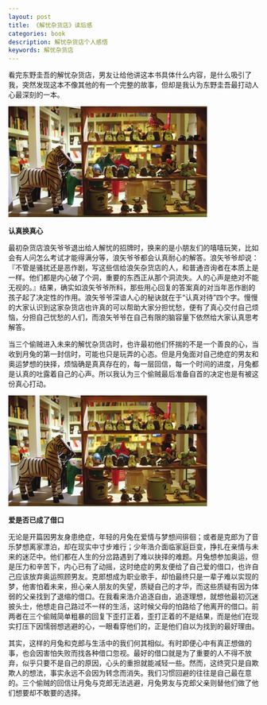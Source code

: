 ```yaml
---
layout: post
title: 《解忧杂货店》读后感
categories: book
description: 解忧杂货店个人感悟
keywords: 解忧杂货店
---
```


看完东野圭吾的解忧杂货店，男友让给他讲这本书具体什么内容，是什么吸引了我，突然发现这本不像其他的有一个完整的故事，但却是我认为东野圭吾最打动人心最深刻的一本。

![img](/images/posts/book/jieyouzahuodian1.jpg)

**认真换真心**

最初杂货店浪矢爷爷退出给人解忧的招牌时，换来的是小朋友们的嘻嘻玩笑，比如会有人问怎么考试才能得满分等，浪矢爷爷都会认真耐心的解答。浪矢爷爷却说：『不管是骚扰还是恶作剧，写这些信给浪矢杂货店的人，和普通咨询者在本质上是一样。他们都是内心破了个洞，重要的东西正从那个洞流失。人的心声是绝对不能无视的。』结果，确实如浪矢爷爷所料，那些用心回复的答案真的对当年恶作剧的孩子起了决定性的作用。浪矢爷爷深谙人心的秘诀就在于“认真对待”四个字。慢慢的大家认识到这家杂货店也许真的可以帮助大家分担忧愁，便有了真心交付自己烦恼，分担自己忧愁的人们，而浪矢爷爷在自己有限的脑容量下依然给大家认真思考解答。

当三个偷贼进入未来的解忧杂货店时，也许最初他们怀揣的不是一个善良的心，当收到月兔的第一封信时，可能也只是玩弄的心态。但是月兔面对自己绝症的男友和奥运梦想的抉择，烦恼确是真真存在的，每一层回信，每一个时间的进度，月兔都是认真的吐露着自己的心声。所以我认为三个偷贼最后准备自首的决定也是有被这份真心打动。

![img](/images/posts/book/jieyouzahuodian1.jpg)

**爱是否已成了借口**

无论是开篇因男友身患绝症，年轻的月兔在爱情与梦想间徘徊；或者是克郎为了音乐梦想离家漂泊，却在现实中寸步难行；少年浩介面临家庭巨变，挣扎在亲情与未来的迷茫中。他们都在人生的分岔路遇到了难以抉择的难题。月兔想参加奥运，但是压力和辛苦下，内心已有了动摇，这时绝症的男友便给了自己爱的借口，也许自己应该放弃奥运照顾男友。克郎想成为职业歌手，却怕最终只是一辈子难以实现的梦，他害怕着未来，担心亲人朋友的失望，质疑自己的才华，而这些质疑有因为体弱的父亲找到了退缩的借口。在我看来浩介追逐自由，追逐理想，就想他最初沉迷披头士，他想走自己路过不一样的生活，这时候父母的怕路给了他离开的借口。前两者在三个偷贼简单粗暴的回复下歪打正着，歪打正着的不是结果，而是他们在现实打压下因懦弱想逃避的心，一眼看穿他们的，正是他们自以为找到的最好理由。

其实，这样的月兔和克郎与生活中的我们何其相似。有时即便心中有真正想做的事，也会因害怕失败而找各种借口忽视。最好的借口就是为了重要的人不得不放弃，似乎只要不是自己的原因，心头的重担就能减轻一些。然而，这终究只是自欺欺人的想法，事实永远不会因为转念而消失。我们习惯回避的往往是自己最在意的。三个偷贼的回信让月兔与克郎无法逃避，月兔男友与克郎父亲则替他们做了他们想要却不敢要的选择。